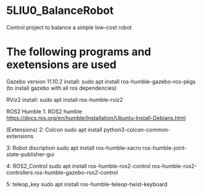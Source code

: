 # 5LIU0_BalanceRobot
Control project to balance a simple low-cost robot

# The following programs and exetensions are used
Gazebo version 11.10.2
install: sudo apt install ros-humble-gazebo-ros-pkgs (to install gazebo with all ros dependencies)

RViz2
install: sudo apt install ros-humble-rviz2

ROS2 Humble 
1: ROS2 humble
https://docs.ros.org/en/humble/Installation/Ubuntu-Install-Debians.html

(Extensions)
2: Colcon
sudo apt install python3-colcon-common-extensions

3: Robot discription
sudo apt install ros-humble-xacro ros-humble-joint-state-publisher-gui

4: ROS2_Control
sudo apt install ros-humble-ros2-control ros-humble-ros2-controllers ros-humble-gazebo-ros2-control

5: teleop_key
sudo apt install ros-humble-teleop-twist-keyboard